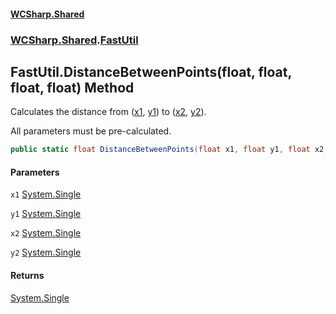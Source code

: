 #### [WCSharp\.Shared](README.md 'README')
### [WCSharp\.Shared](WCSharp.Shared.md 'WCSharp\.Shared').[FastUtil](WCSharp.Shared.FastUtil.md 'WCSharp\.Shared\.FastUtil')

## FastUtil\.DistanceBetweenPoints\(float, float, float, float\) Method

Calculates the distance from \([x1](WCSharp.Shared.FastUtil.DistanceBetweenPoints(float,float,float,float).md#WCSharp.Shared.FastUtil.DistanceBetweenPoints(float,float,float,float).x1 'WCSharp\.Shared\.FastUtil\.DistanceBetweenPoints\(float, float, float, float\)\.x1'), [y1](WCSharp.Shared.FastUtil.DistanceBetweenPoints(float,float,float,float).md#WCSharp.Shared.FastUtil.DistanceBetweenPoints(float,float,float,float).y1 'WCSharp\.Shared\.FastUtil\.DistanceBetweenPoints\(float, float, float, float\)\.y1')\) to \([x2](WCSharp.Shared.FastUtil.DistanceBetweenPoints(float,float,float,float).md#WCSharp.Shared.FastUtil.DistanceBetweenPoints(float,float,float,float).x2 'WCSharp\.Shared\.FastUtil\.DistanceBetweenPoints\(float, float, float, float\)\.x2'), [y2](WCSharp.Shared.FastUtil.DistanceBetweenPoints(float,float,float,float).md#WCSharp.Shared.FastUtil.DistanceBetweenPoints(float,float,float,float).y2 'WCSharp\.Shared\.FastUtil\.DistanceBetweenPoints\(float, float, float, float\)\.y2')\)\.

All parameters must be pre-calculated.

```csharp
public static float DistanceBetweenPoints(float x1, float y1, float x2, float y2);
```
#### Parameters

<a name='WCSharp.Shared.FastUtil.DistanceBetweenPoints(float,float,float,float).x1'></a>

`x1` [System\.Single](https://learn.microsoft.com/en-us/dotnet/api/system.single 'System\.Single')

<a name='WCSharp.Shared.FastUtil.DistanceBetweenPoints(float,float,float,float).y1'></a>

`y1` [System\.Single](https://learn.microsoft.com/en-us/dotnet/api/system.single 'System\.Single')

<a name='WCSharp.Shared.FastUtil.DistanceBetweenPoints(float,float,float,float).x2'></a>

`x2` [System\.Single](https://learn.microsoft.com/en-us/dotnet/api/system.single 'System\.Single')

<a name='WCSharp.Shared.FastUtil.DistanceBetweenPoints(float,float,float,float).y2'></a>

`y2` [System\.Single](https://learn.microsoft.com/en-us/dotnet/api/system.single 'System\.Single')

#### Returns
[System\.Single](https://learn.microsoft.com/en-us/dotnet/api/system.single 'System\.Single')